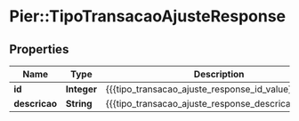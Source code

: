 # Pier::TipoTransacaoAjusteResponse

## Properties
Name | Type | Description | Notes
------------ | ------------- | ------------- | -------------
**id** | **Integer** | {{{tipo_transacao_ajuste_response_id_value}}} | [optional] 
**descricao** | **String** | {{{tipo_transacao_ajuste_response_descricao_value}}} | [optional] 



